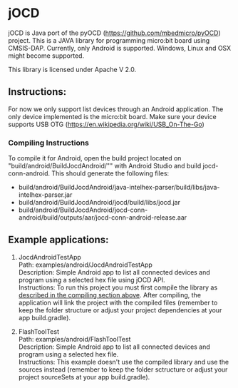 # jOCD

jOCD is Java port of the pyOCD (https://github.com/mbedmicro/pyOCD) project. This is a JAVA library for programming micro:bit board using CMSIS-DAP. Currently, only Android is supported. Windows, Linux and OSX might become supported.

This library is licensed under Apache V 2.0.

## Instructions:

For now we only support list devices through an Android application. The only device implemented is the micro:bit board.
Make sure your device supports USB OTG (https://en.wikipedia.org/wiki/USB_On-The-Go)

### Compiling Instructions

To compile it for Android, open the build project located on "build/android/BuildJocdAndroid/"" with Android Studio and build jocd-conn-android. This should generate the following files:
* build/android/BuildJocdAndroid/java-intelhex-parser/build/libs/java-intelhex-parser.jar
* build/android/BuildJocdAndroid/jocd/build/libs/jocd.jar 
* build/android/BuildJocdAndroid/jocd-conn-android/build/outputs/aar/jocd-conn-android-release.aar

## Example applications:

1. JocdAndroidTestApp
<br />Path: examples/android/JocdAndroidTestApp
<br />Description: Simple Android app to list all connected devices and program using a selected hex file using jOCD API.
<br />Instructions: To run this project you must first compile the library as [described in the compiling section above](#compiling-instructions). After compiling, the application will link the project with the compiled files (remember to keep the folder structure or adjust your project dependencies at your app build.gradle).

2. FlashToolTest
<br />Path: examples/android/FlashToolTest
<br />Description: Simple Android app to list all connected devices and program using a selected hex file. 
<br />Instructions: This example doesn't use the compiled library and use the sources instead (remember to keep the folder sctructure or adjust your project sourceSets at your app build.gradle).